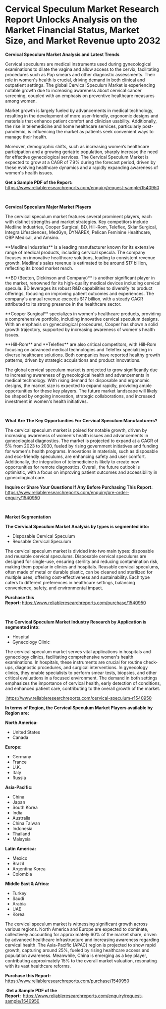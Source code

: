 <p><h1>Cervical Speculum Market Research Report Unlocks Analysis on the Market Financial Status, Market Size, and Market Revenue upto 2032</h1></p><p><strong>Cervical Speculum Market Analysis and Latest Trends</strong></p>
<p><p>Cervical speculums are medical instruments used during gynecological examinations to dilate the vagina and allow access to the cervix, facilitating procedures such as Pap smears and other diagnostic assessments. Their role in women's health is crucial, driving demand in both clinical and outpatient settings. The global Cervical Speculum Market is experiencing notable growth due to increasing awareness about cervical cancer screening, coupled with an emphasis on preventive healthcare measures among women.</p><p>Market growth is largely fueled by advancements in medical technology, resulting in the development of more user-friendly, ergonomic designs and materials that enhance patient comfort and clinician usability. Additionally, the rise in telemedicine and home healthcare services, particularly post-pandemic, is influencing the market as patients seek convenient ways to manage their health. </p><p>Moreover, demographic shifts, such as increasing women’s healthcare participation and a growing geriatric population, sharply increase the need for effective gynecological services. The Cervical Speculum Market is expected to grow at a CAGR of 7.9% during the forecast period, driven by these evolving healthcare dynamics and a rapidly expanding awareness of women's health issues.</p></p>
<p><strong>Get a Sample PDF of the Report:&nbsp;</strong> <a href="https://www.reliableresearchreports.com/enquiry/request-sample/1540950?utm_campaign=3077&utm_medium=2&utm_source=Github&utm_content=ia&utm_term=13042025&utm_id=cervical-speculum">https://www.reliableresearchreports.com/enquiry/request-sample/1540950</a></p>
<p>&nbsp;</p>
<p><strong>Cervical Speculum Major Market Players</strong></p>
<p><p>The cervical speculum market features several prominent players, each with distinct strengths and market strategies. Key competitors include Medline Industries, Cooper Surgical, BD, Hill-Rom, Teleflex, Sklar Surgical, Integra Lifesciences, MedGyn, DYNAREX, Pelican Feminine Healthcare, OBP Medical, and Amsino.</p><p>**Medline Industries** is a leading manufacturer known for its extensive range of medical products, including cervical specula. The company focuses on innovative healthcare solutions, leading to consistent revenue growth. Medline's sales revenue is estimated to be around $17 billion, reflecting its broad market reach.</p><p>**BD (Becton, Dickinson and Company)** is another significant player in the market, renowned for its high-quality medical devices including cervical specula. BD leverages its robust R&D capabilities to diversify its product offerings, focusing on improving patient outcomes and experiences. The company's annual revenue exceeds $17 billion, with a steady CAGR attributed to its strong presence in the healthcare sector.</p><p>**Cooper Surgical** specializes in women's healthcare products, providing a comprehensive portfolio, including innovative cervical speculum designs. With an emphasis on gynecological procedures, Cooper has shown a solid growth trajectory, supported by increasing awareness of women's health issues.</p><p>**Hill-Rom** and **Teleflex** are also critical competitors, with Hill-Rom focusing on advanced medical technologies and Teleflex specializing in diverse healthcare solutions. Both companies have reported healthy growth patterns, driven by strategic acquisitions and product innovations.</p><p>The global cervical speculum market is projected to grow significantly due to increasing awareness of gynecological health and advancements in medical technology. With rising demand for disposable and ergonomic designs, the market size is expected to expand rapidly, providing ample opportunities for these key players. The future market landscape will likely be shaped by ongoing innovation, strategic collaborations, and increased investment in women's health initiatives.</p></p>
<p>&nbsp;</p>
<p><strong>What Are The Key Opportunities For Cervical Speculum Manufacturers?</strong></p>
<p><p>The cervical speculum market is poised for notable growth, driven by increasing awareness of women's health issues and advancements in gynecological diagnostics. The market is projected to expand at a CAGR of 5% from 2023 to 2030, fueled by rising government initiatives and funding for women's health programs. Innovations in materials, such as disposable and eco-friendly speculums, are enhancing safety and user comfort. Additionally, the integration of telemedicine is likely to create new opportunities for remote diagnostics. Overall, the future outlook is optimistic, with a focus on improving patient outcomes and accessibility in gynecological care.</p></p>
<p><strong>Inquire or Share Your Questions If Any Before Purchasing This Report:</strong> <a href="https://www.reliableresearchreports.com/enquiry/pre-order-enquiry/1540950?utm_campaign=3077&utm_medium=2&utm_source=Github&utm_content=ia&utm_term=13042025&utm_id=cervical-speculum">https://www.reliableresearchreports.com/enquiry/pre-order-enquiry/1540950</a></p>
<p>&nbsp;</p>
<p><strong>Market Segmentation</strong></p>
<p><strong>The Cervical Speculum Market Analysis by types is segmented into:</strong></p>
<p><ul><li>Disposable Cervical Speculum</li><li>Reusable Cervical Speculum</li></ul></p>
<p><p>The cervical speculum market is divided into two main types: disposable and reusable cervical speculums. Disposable cervical speculums are designed for single-use, ensuring sterility and reducing contamination risk, making them popular in clinics and hospitals. Reusable cervical speculums, often made of metal or durable plastic, can be cleaned and sterilized for multiple uses, offering cost-effectiveness and sustainability. Each type caters to different preferences in healthcare settings, balancing convenience, safety, and environmental impact.</p></p>
<p><strong>Purchase this Report:&nbsp;</strong><a href="https://www.reliableresearchreports.com/purchase/1540950?utm_campaign=3077&utm_medium=2&utm_source=Github&utm_content=ia&utm_term=13042025&utm_id=cervical-speculum">https://www.reliableresearchreports.com/purchase/1540950</a></p>
<p>&nbsp;</p>
<p><strong>The Cervical Speculum Market Industry Research by Application is segmented into:</strong></p>
<p><ul><li>Hospital</li><li>Gynecology Clinic</li></ul></p>
<p><p>The cervical speculum market serves vital applications in hospitals and gynecology clinics, facilitating comprehensive women's health examinations. In hospitals, these instruments are crucial for routine check-ups, diagnostic procedures, and surgical interventions. In gynecology clinics, they enable specialists to perform smear tests, biopsies, and other critical evaluations in a focused environment. The demand in both settings emphasizes the importance of cervical health, early detection of conditions, and enhanced patient care, contributing to the overall growth of the market.</p></p>
<p><a href="https://www.reliableresearchreports.com/cervical-speculum-r1540950?utm_campaign=3077&utm_medium=2&utm_source=Github&utm_content=ia&utm_term=13042025&utm_id=cervical-speculum">&nbsp;https://www.reliableresearchreports.com/cervical-speculum-r1540950</a></p>
<p><strong>In terms of Region, the Cervical Speculum Market Players available by Region are:</strong></p>
<p>
    <p> <strong> North America: </strong>
        <ul>
            <li>United States</li>
            <li>Canada</li>
        </ul>
        </p> 
    <p> <strong> Europe: </strong>
        <ul>
            <li>Germany</li>
            <li>France</li>
            <li>U.K.</li>
            <li>Italy</li>
            <li>Russia</li>
        </ul>
        </p> 
    <p> <strong> Asia-Pacific: </strong>
        <ul>
            <li>China</li>
            <li>Japan</li>
            <li>South Korea</li>
            <li>India</li>
            <li>Australia</li>
            <li>China Taiwan</li>
            <li>Indonesia</li>
            <li>Thailand</li>
            <li>Malaysia</li>
        </ul>
        </p> 
    <p> <strong> Latin America: </strong>
        <ul>
            <li>Mexico</li>
            <li>Brazil</li>
            <li>Argentina Korea</li>
            <li>Colombia</li>
        </ul>
        </p> 
    <p> <strong> Middle East & Africa: </strong>
        <ul>
            <li>Turkey</li>
            <li>Saudi</li>
            <li>Arabia</li>
            <li>UAE</li>
            <li>Korea</li>
        </ul>
    </p>
    </p>
<p><p>The cervical speculum market is witnessing significant growth across various regions. North America and Europe are expected to dominate, collectively accounting for approximately 60% of the market share, driven by advanced healthcare infrastructure and increasing awareness regarding cervical health. The Asia-Pacific (APAC) region is projected to show rapid growth, capturing around 25%, fueled by rising healthcare access and population awareness. Meanwhile, China is emerging as a key player, contributing approximately 15% to the overall market valuation, resonating with its vast healthcare reforms.</p></p>
<p><strong>Purchase this Report: </strong><a href="https://www.reliableresearchreports.com/purchase/1540950?utm_campaign=3077&utm_medium=2&utm_source=Github&utm_content=ia&utm_term=13042025&utm_id=cervical-speculum">https://www.reliableresearchreports.com/purchase/1540950</a></p>
<p>&nbsp;<strong>Get a Sample PDF of the Report:&nbsp;&nbsp;</strong><a href="https://www.reliableresearchreports.com/enquiry/request-sample/1540950?utm_campaign=3077&utm_medium=2&utm_source=Github&utm_content=ia&utm_term=13042025&utm_id=cervical-speculum">https://www.reliableresearchreports.com/enquiry/request-sample/1540950</a></p>
<p><strong></strong></p>
<p><p></p><p></p><p></p></p>